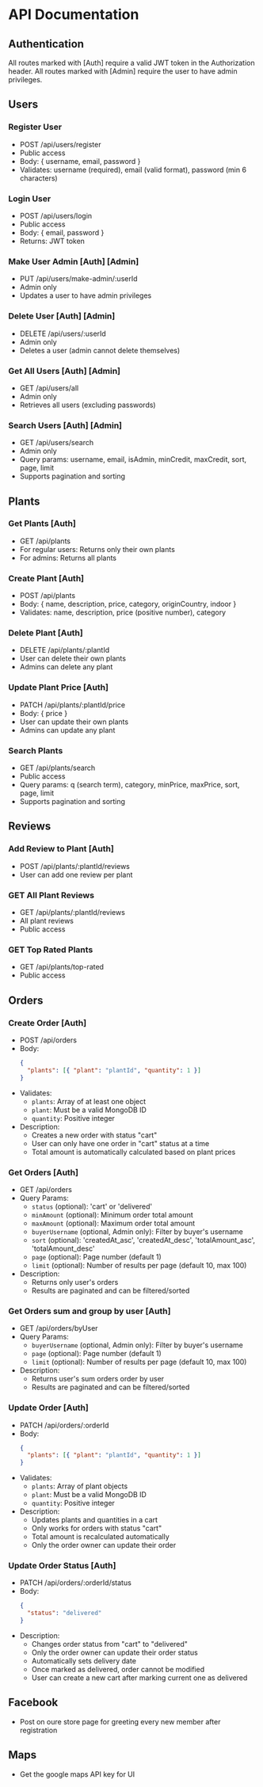 # API Documentation

## Authentication
All routes marked with [Auth] require a valid JWT token in the Authorization header.
All routes marked with [Admin] require the user to have admin privileges.

## Users

### Register User
- POST /api/users/register
- Public access
- Body: { username, email, password }
- Validates: username (required), email (valid format), password (min 6 characters)

### Login User
- POST /api/users/login
- Public access
- Body: { email, password }
- Returns: JWT token

### Make User Admin [Auth] [Admin]
- PUT /api/users/make-admin/:userId
- Admin only
- Updates a user to have admin privileges

### Delete User [Auth] [Admin]
- DELETE /api/users/:userId
- Admin only
- Deletes a user (admin cannot delete themselves)

### Get All Users [Auth] [Admin]
- GET /api/users/all
- Admin only
- Retrieves all users (excluding passwords)

### Search Users [Auth] [Admin]
- GET /api/users/search
- Admin only
- Query params: username, email, isAdmin, minCredit, maxCredit, sort, page, limit
- Supports pagination and sorting

## Plants

### Get Plants [Auth]
- GET /api/plants
- For regular users: Returns only their own plants
- For admins: Returns all plants

### Create Plant [Auth]
- POST /api/plants
- Body: { name, description, price, category, originCountry, indoor }
- Validates: name, description, price (positive number), category

### Delete Plant [Auth]
- DELETE /api/plants/:plantId
- User can delete their own plants
- Admins can delete any plant

### Update Plant Price [Auth]
- PATCH /api/plants/:plantId/price
- Body: { price }
- User can update their own plants
- Admins can update any plant

### Search Plants
- GET /api/plants/search
- Public access
- Query params: q (search term), category, minPrice, maxPrice, sort, page, limit
- Supports pagination and sorting

## Reviews

### Add Review to Plant [Auth]
- POST /api/plants/:plantId/reviews
- User can add one review per plant

### GET All Plant Reviews
- GET /api/plants/:plantId/reviews
- All plant reviews
- Public access

### GET Top Rated Plants
- GET /api/plants/top-rated
- Public access

## Orders

### Create Order [Auth]
- POST /api/orders
- Body:
  ```json
  {
    "plants": [{ "plant": "plantId", "quantity": 1 }]
  }
  ```
- Validates:
  - `plants`: Array of at least one object
  - `plant`: Must be a valid MongoDB ID
  - `quantity`: Positive integer
- Description:
  - Creates a new order with status "cart"
  - User can only have one order in "cart" status at a time
  - Total amount is automatically calculated based on plant prices

### Get Orders [Auth]
- GET /api/orders
- Query Params:
  - `status` (optional): 'cart' or 'delivered'
  - `minAmount` (optional): Minimum order total amount
  - `maxAmount` (optional): Maximum order total amount
  - `buyerUsername` (optional, Admin only): Filter by buyer's username
  - `sort` (optional): 'createdAt_asc', 'createdAt_desc', 'totalAmount_asc', 'totalAmount_desc'
  - `page` (optional): Page number (default 1)
  - `limit` (optional): Number of results per page (default 10, max 100)
- Description:
  - Returns only user's orders
  - Results are paginated and can be filtered/sorted

### Get Orders sum and group by user [Auth]
- GET /api/orders/byUser
- Query Params:
  - `buyerUsername` (optional, Admin only): Filter by buyer's username
  - `page` (optional): Page number (default 1)
  - `limit` (optional): Number of results per page (default 10, max 100)
- Description:
  - Returns user's sum orders order by user
  - Results are paginated and can be filtered/sorted

### Update Order [Auth]
- PATCH /api/orders/:orderId
- Body:
  ```json
  {
    "plants": [{ "plant": "plantId", "quantity": 1 }]
  }
  ```
- Validates:
  - `plants`: Array of plant objects
  - `plant`: Must be a valid MongoDB ID
  - `quantity`: Positive integer
- Description:
  - Updates plants and quantities in a cart
  - Only works for orders with status "cart"
  - Total amount is recalculated automatically
  - Only the order owner can update their order

### Update Order Status [Auth]
- PATCH /api/orders/:orderId/status
- Body:
  ```json
  {
    "status": "delivered"
  }
  ```
- Description:
  - Changes order status from "cart" to "delivered"
  - Only the order owner can update their order status
  - Automatically sets delivery date
  - Once marked as delivered, order cannot be modified
  - User can create a new cart after marking current one as delivered

## Facebook
- Post on oure store page for greeting every new member after registration

## Maps
- Get the google maps API key for UI
